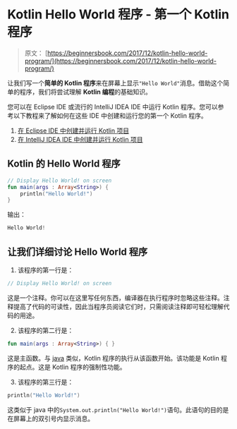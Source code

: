 # Kotlin Hello World 程序 - 第一个 Kotlin 程序

> 原文： [https://beginnersbook.com/2017/12/kotlin-hello-world-program/](https://beginnersbook.com/2017/12/kotlin-hello-world-program/)

让我们写一个**简单的 Kotlin 程序**来在屏幕上显示`"Hello World"`消息。借助这个简单的程序，我们将尝试理解 **Kotlin 编程**的基础知识。

您可以在 Eclipse IDE 或流行的 IntelliJ IDEA IDE 中运行 Kotlin 程序。您可以参考以下教程来了解如何在这些 IDE 中创建和运行您的第一个 Kotlin 程序。

1.  [在 Eclipse IDE 中创建并运行 Kotlin 项目](https://beginnersbook.com/2017/12/kotlin-in-eclipse-ide/)
2.  [在 IntelliJ IDEA IDE 中创建并运行 Kotlin 项目](https://beginnersbook.com/2017/12/create-and-run-your-first-kotlin-project-in-intellij-idea/)

## Kotlin 的 Hello World 程序

```kotlin
// Display Hello World! on screen
fun main(args : Array<String>) {
    println("Hello World!")
}
```

输出：

```kotlin
Hello World!
```

## 让我们详细讨论 Hello World 程序

1.  该程序的第一行是：

```kotlin
// Display Hello World! on screen
```

这是一个注释。你可以在这里写任何东西，编译器在执行程序时忽略这些注释。注释提高了代码的可读性，因此当程序员阅读它们时，只需阅读注释即可轻松理解代码的用途。

2.  该程序的第二行是：

```kotlin
fun main(args : Array<String>) { }
```

这是主函数。与 [java](https://beginnersbook.com/java-tutorial-for-beginners-with-examples/) 类似，Kotlin 程序的执行从该函数开始。该功能是 Kotlin 程序的起点。这是 Kotlin 程序的强制性功能。

3.  该程序的第三行是：

```kotlin
println("Hello World!")
```

这类似于 java 中的`System.out.println("Hello World!")`语句。此语句的目的是在屏幕上的双引号内显示​​消息。